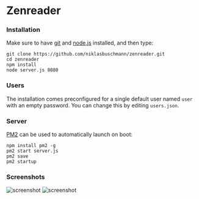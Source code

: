 # Zenreader

### Installation

Make sure to have [git](https://git-scm.com/book/en/v2/Getting-Started-Installing-Git) and [node.js](https://nodejs.org/en/download/package-manager/) installed, and then type:

```
git clone https://github.com/niklasbuschmann/zenreader.git
cd zenreader
npm install
node server.js 8080
```

### Users

The installation comes preconfigured for a single default user named `user` with an empty password.
You can change this by editing `users.json`.

### Server

[PM2](https://pm2.keymetrics.io/) can be used to automatically launch on boot:

```
npm install pm2 -g
pm2 start server.js
pm2 save
pm2 startup
```

### Screenshots

![screenshot](https://github.com/user-attachments/assets/8e5b7b53-acc8-49f5-a986-ada9bae85323)
![screenshot](https://github.com/user-attachments/assets/b79d60f1-de06-48a5-b267-4fb3ea5bc93f)

